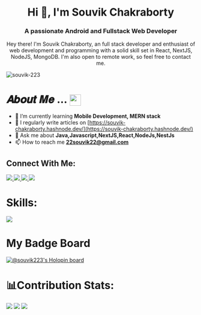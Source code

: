 <h1 align="center">Hi 👋, I'm Souvik Chakraborty</h1>
<h3 align="center">A passionate Android and Fullstack Web Developer</h3>
<p align="center" >
 Hey there! I'm Souvik Chakraborty, an full stack developer and enthusiast of web development and programming with a solid skill set in React, NextJS, NodeJS, MongoDB. I'm also open to remote work, so feel free to contact me.
</p>
<p align="left"> <img src="https://komarev.com/ghpvc/?username=souvik-223&label=Profile%20views&color=0e75b6&style=flat" alt="souvik-223" /> </p>

#  𝑨𝒃𝒐𝒖𝒕 𝑴𝒆 ... <img align="center" src="https://user-images.githubusercontent.com/106914208/213806625-795bf34c-ff4c-47ec-a094-c2b538209d9e.gif" width="30" />
- 🌱 I’m currently learning **Mobile Development, MERN stack**
- 📝 I regularly write articles on [https://souvik-chakraborty.hashnode.dev/](https://souvik-chakraborty.hashnode.dev/)
- 💬 Ask me about **Java,Javascript,NextJS,React,NodeJs,NestJs**
- 📫 How to reach me **22souvik22@gmail.com**

## Connect With Me:

  <a href="https://linkedin.com/in/souvikchakraborty-developer">
    <img src="https://skillicons.dev/icons?i=linkedin" />
  </a>
  <a href="https://twitter.com/@_souvik_kr">
    <img src="https://skillicons.dev/icons?i=twitter" />
  </a>
  <a href="https://dev.to/@souvik223">
    <img src="https://skillicons.dev/icons?i=devto" />
  </a>
  <a href="https://www.instagram.com/_souvik_chakraborty/">
    <img src="https://skillicons.dev/icons?i=instagram" />
  </a>


# Skills:

  <a href="https://skillicons.dev">
    <img src="https://skillicons.dev/icons?i=js,ts,go,nextjs,react,vite,nodejs,express,prisma,graphql,py,java,c,git,github,githubactions,html,css,tailwind,figma,firebase,mongodb,postman,kotlin,androidstudio,nginx,vscode,idea,netlify,vercel,ai,ps" />
  </a>

# My Badge Board

[![@souvik223's Holopin board](https://holopin.me/souvik223)](https://holopin.io/@souvik223)

# 📊Contribution Stats:
![](https://github-readme-stats.vercel.app/api?username=Souvik-223&theme=midnight-purple&hide_border=false&include_all_commits=true&count_private=true)
![](https://github-readme-stats.vercel.app/api/top-langs/?username=Souvik-223&theme=algolia&hide_border=false&include_all_commits=true&count_private=true&langs_count=8&layout=compact)
![](https://github-readme-streak-stats.herokuapp.com/?user=Souvik-223&theme=neon&hide_border=false)


